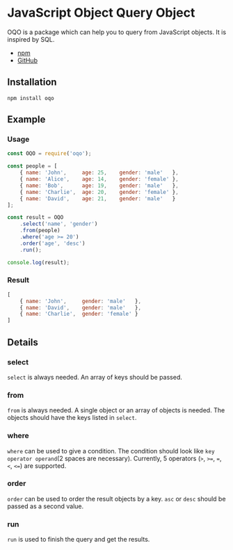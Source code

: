 # JavaScript Object Query Object

OQO is a package which can help you to query from JavaScript objects. It is inspired by SQL.

* [npm](https://www.npmjs.com/package/oqo)
* [GitHub](https://github.com/rulyox/oqo) 

## Installation

```shell script
npm install oqo
```

## Example

### Usage
```javascript
const OQO = require('oqo');

const people = [
    { name: 'John',     age: 25,    gender: 'male'   },
    { name: 'Alice',    age: 14,    gender: 'female' },
    { name: 'Bob',      age: 19,    gender: 'male'   },
    { name: 'Charlie',  age: 20,    gender: 'female' },
    { name: 'David',    age: 21,    gender: 'male'   }
];

const result = OQO
    .select('name', 'gender')
    .from(people)
    .where('age >= 20')
    .order('age', 'desc')
    .run();

console.log(result);
```

### Result
```javascript
[
    { name: 'John',     gender: 'male'   },
    { name: 'David',    gender: 'male'   },
    { name: 'Charlie',  gender: 'female' }
]
```

## Details

### select
`select` is always needed. An array of keys should be passed.

### from
`from` is always needed. A single object or an array of objects is needed. The objects should have the keys listed in `select`.

### where
`where` can be used to give a condition. The condition should look like `key operator operand`(2 spaces are necessary). Currently, 5 operators (`>`, `>=`, `=`, `<`, `<=`) are supported.

### order
`order` can be used to order the result objects by a key. `asc` or `desc` should be passed as a second value.

### run
`run` is used to finish the query and get the results.
